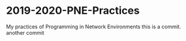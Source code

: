 # 2019-2020-PNE-Practices
My practices of Programming in Network Environments
this is a commit.
another commit